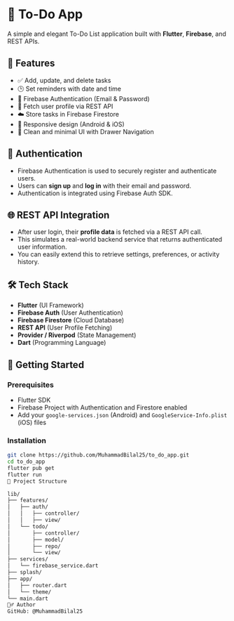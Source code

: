 # 📝 To-Do App

A simple and elegant To-Do List application built with **Flutter**, **Firebase**, and REST APIs.

## 🚀 Features

- ✅ Add, update, and delete tasks
- 🕒 Set reminders with date and time
- 🧠 Firebase Authentication (Email & Password)
- 👤 Fetch user profile via REST API
- ☁️ Store tasks in Firebase Firestore
- 📱 Responsive design (Android & iOS)
- 🎨 Clean and minimal UI with Drawer Navigation

## 🔐 Authentication

- Firebase Authentication is used to securely register and authenticate users.
- Users can **sign up** and **log in** with their email and password.
- Authentication is integrated using Firebase Auth SDK.

## 🌐 REST API Integration

- After user login, their **profile data** is fetched via a REST API call.
- This simulates a real-world backend service that returns authenticated user information.
- You can easily extend this to retrieve settings, preferences, or activity history.

## 🛠️ Tech Stack

- **Flutter** (UI Framework)
- **Firebase Auth** (User Authentication)
- **Firebase Firestore** (Cloud Database)
- **REST API** (User Profile Fetching)
- **Provider / Riverpod** (State Management)
- **Dart** (Programming Language)

## 🧪 Getting Started

### Prerequisites

- Flutter SDK
- Firebase Project with Authentication and Firestore enabled
- Add your `google-services.json` (Android) and `GoogleService-Info.plist` (iOS) files

### Installation

```bash
git clone https://github.com/MuhammadBilal25/to_do_app.git
cd to_do_app
flutter pub get
flutter run
📁 Project Structure

lib/
├── features/
│   ├── auth/
│   │   ├── controller/
│   │   ├── view/
│   └── todo/
│       ├── controller/
│       ├── model/
│       ├── repo/
│       └── view/
├── services/
│   └── firebase_service.dart
├── splash/
├── app/
│   ├── router.dart
│   └── theme/
└── main.dart
🙋‍♂️ Author
GitHub: @MuhammadBilal25

